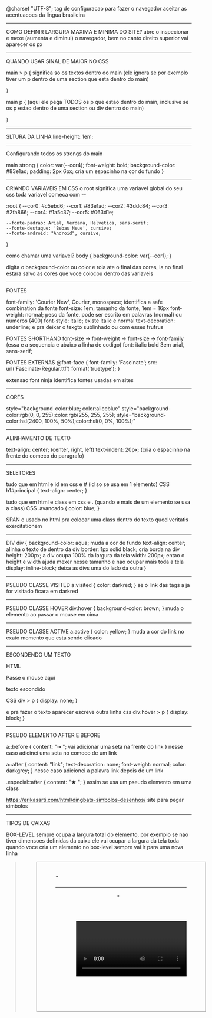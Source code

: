 @charset "UTF-8"; tag de configuracao para fazer o navegador aceitar as acentuacoes da lingua brasileira
___________________________________________________________________________________________
COMO DEFINIR LARGURA MAXIMA E MINIMA DO SITE?
abre o inspecionar e mexe (aumenta e diminui) o navegador, bem no canto direito superior vai aparecer os px

___________________________________________________________________________________________
QUANDO USAR SINAL DE MAIOR NO CSS

main > p { significa so os textos dentro do main (ele ignora se por exemplo tiver um p dentro de uma section que esta dentro do main)

}

main p { (aqui ele pega TODOS os p que estao dentro do main, inclusive se os p estao dentro de uma section ou div dentro do main)
    
}

________________________________________________________________________________________
SLTURA DA LINHA
line-height: 1em;

_______________________________________________________________________________________
Configurando todos os strongs do main

main strong {
    color: var(--cor4);
    font-weight: bold;
    background-color: #83e1ad;
    padding: 2px 6px; cria um espacinho na cor do fundo 
}
_________________________________________________________________________________________
CRIANDO VARIAVEIS EM CSS
o root significa uma variavel global do seu css
toda variavel comeca com --

:root {
    --cor0: #c5ebd6;
    --cor1: #83e1ad;
    --cor2: #3ddc84;
    --cor3: #2fa866;
    --cor4: #1a5c37;
    --cor5: #063d1e;

    --fonte-padrao: Arial, Verdana, Helvetica, sans-serif;
    --fonte-destaque: 'Bebas Neue', cursive;
    --fonte-android: "Android", cursive;
}

como chamar uma variavel?
body {
    background-color: var(--cor1);
}

digita o background-color ou color e rola ate o final das cores, la no final estara salvo as cores que voce colocou dentro das variaveis
__________________________________________________________________________________________
FONTES

font-family: 'Courier New', Courier, monospace; identifica a safe combination da fonte
font-size: 1em; tamanho da fonte, 1em = 16px
font-weight: normal; peso da fonte, pode ser escrito em palavras (normal) ou numeros (400)
font-style: italic; existe italic e normal
text-decoration: underline; e pra deixar o texgto sublinhado ou com esses frufrus

FONTES SHORTHAND
font-size -> font-weight -> font-size -> font-family (essa e a sequencia e abaixo a linha de codigo)
font: italic bold 3em arial, sans-serif;

FONTES EXTERNAS
@font-face {
    font-family: 'Fascinate';
    src: url('Fascinate-Regular.ttf') format('truetype');
}

extensao font ninja identifica fontes usadas em sites

___________________________________________________________________________________________
CORES

style="background-color:blue; color:aliceblue"
style="background-color:rgb(0, 0, 255);color:rgb(255, 255, 255);
style="background-color:hsl(2400, 100%, 50%);color:hsl(0, 0%, 100%);"

____________________________________________________________________________________________
ALINHAMENTO DE TEXTO

text-align: center; (center, right, left)
text-indent: 20px; (cria o espacinho na frente do comeco do paragrafo)

____________________________________________________________________________________________
SELETORES

tudo que em html e id em css e # (id so se usa em 1 elemento)
CSS
h1#principal {
    text-align: center;
}

tudo que em html e class em css e . (quando e mais de um elemento se usa a class)
CSS
.avancado {
    color: blue;
}

SPAN e usado no html pra colocar uma class dentro do texto
<span class="avancado">quod veritatis exercitationem</span>

_______________________________________________________________________________________________
DIV
div {
    background-color: aqua; muda a cor de fundo
    text-align: center; alinha o texto de dentro da div
    border: 1px solid black; cria borda na div
    height: 200px; a div ocupa 100% da largura da tela
    width: 200px; entao o height e width ajuda mexer nesse tamanho e nao ocupar mais toda a tela
    display: inline-block; deixa as divs uma do lado da outra
}

_________________________________________________________________________________________________
PSEUDO CLASSE VISITED
a:visited {
    color: darkred;
}
se o link das tags a ja for visitado ficara em darkred

_________________________________________________________________________________________________
PSEUDO CLASSE HOVER
div:hover {
    background-color: brown;
}
muda o elemento ao passar o mouse em cima
_________________________________________________________________________________________________
PSEUDO CLASSE ACTIVE
a:active {
    color: yellow;
}
muda a cor do link no exato momento que esta sendo clicado
____________________________________________________________________________________________________
ESCONDENDO UM TEXTO

HTML
<div>
    Passe o mouse aqui
    <p>texto escondido</p>
</div>

CSS
div > p {
    display: none;
}

e pra fazer o texto aparecer escreve outra linha css
div:hover > p {
    display: block;
}

___________________________________________________________________________________________________
PSEUDO ELEMENTO AFTER E BEFORE

a::before {
    content: "➝ "; vai adicionar uma seta na frente do link
} nesse caso adicinei uma seta no comeco de um link

a::after {
    content: "link";
    text-decoration: none;
    font-weight: normal;
    color: darkgrey;
} nesse caso adicionei a palavra link depois de um link

.especial::after {
    content: "★ ";
} assim se usa um pseudo elemento em uma class

https://erikasarti.com/html/dingbats-simbolos-desenhos/ site para pegar simbolos
___________________________________________________________________________________________
TIPOS DE CAIXAS

BOX-LEVEL
sempre ocupa a largura total do elemento, por exemplo se nao tiver dimensoes definidas da caixa ele vai ocupar a largura da tela toda
quando voce cria um elemento no box-level sempre vai ir para uma nova linha
<address> <article> <aside> <blockquote> <canvas> <dd> <div> <dl> <dt> <fieldset> <figcaption> <figure> <footer> <form> <h1> - <h6> <header> <hr> <li> <main> <nav> <noscript> <ol> <p> <pre> <section> <table> <tfoot> <ul> <video

INLINE-LEVEL
nao pula pra uma nova linha, segue na mesma que ja estava escrevendo conteudo
e a largura sera relativa do tamanho do seu elemento (conteudo)
<a> <abbr> <acronym> <b> <bdo> <br> <button> <cite> <code> <dfn> <em> <i> <img> <input> <kbd> <label> <map> <object> <output> <q> <samp> <script> <select> <small> <span> <strong> <sub> <textarea> <tt> <var>

_____________________________________________________________________________________________________
box-shadow: 1px 1px 1px black;

1. Deslocamento horizontal (h-offset): quanto a sombra vai andar para o lado 
direito (valores negativos causam deslocamento para a esquerda)
2. Deslocamento vertical (v-offset): quanto a sombra vai andar para baixo (valores 
negativos causam deslocamento para cima)
3. Embaçamento (blur): quanto a sombra vai se espalhar pelo fundo
4. Cor (color): cor da sombra. É possível usar transparência

mas no inspecionar do navegador voce pode adicionar de uma forma mais facil e depois copiar o codigo pra colocar no css

________________________________________________________________________________________________________
isso serve pra arredondar as bordas da sa caixa, voce pode escrever so com uma medida border-radius: 20px; e essa medida vai ser considerada nas quatro bordas ou voce pode colocar mais valores e configurar cada uma das pontas 

border-radius: 20px 20px 30px 40px;
____________________________________________________________________________________________________
background-image: linear-gradient(to left, white, blue); cria gradiente de cores, da pra colocar quantas cores quiser

margin: auto; independente do tamanho da tela essa tag sempre vai centralizar o conteudo no meio

border-radius: 10px; deixa as pontas do background arredondadas